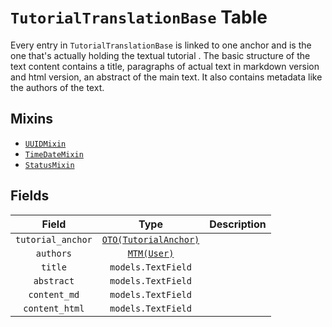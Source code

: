 # `TutorialTranslationBase` Table

Every entry in `TutorialTranslationBase` is linked to one anchor and is the one that's actually holding the textual tutorial . The basic structure of the text content contains a title, paragraphs of actual text in markdown version and html version, an abstract of the main text. It also contains metadata like the authors of the text. 

## Mixins

* [`UUIDMixin`](/RFCs/backend/database/mixins.md#UUIDMixin)
* [`TimeDateMixin`](/RFCs/backend/database/mixins.md#TimeDateMixin)
* [`StatusMixin`](/RFCs/backend/database/mixins.md#StatusMixin)

## Fields

|       Field       |                             Type                             | Description |
| :---------------: | :----------------------------------------------------------: | :---------: |
| `tutorial_anchor` | [`OTO(TutorialAnchor)`](/RFCs/backend/database/tutorial_related_tables/tutorial/tutorial_anchor_table.md) |             |
|     `authors`     | [`MTM(User)`](/RFCs/backend/database/user_system/user_table.md) |             |
|      `title`      |                      `models.TextField`                      |             |
|    `abstract`     |                      `models.TextField`                      |             |
|   `content_md`    |                      `models.TextField`                      |             |
|  `content_html`   |                      `models.TextField`                      |             |

